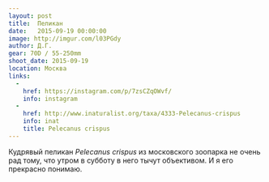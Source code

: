 ```yaml
---
layout: post
title:  Пеликан
date:   2015-09-19 00:00:00
image: http://imgur.com/l03PGdy
author: Д.Г.
gear: 70D / 55-250mm
shoot_date: 2015-09-19
location: Москва
links:
  -
    href: https://instagram.com/p/7zsCZqOWvf/
    info: instagram
  -
    href: http://www.inaturalist.org/taxa/4333-Pelecanus-crispus
    info: inat
    title: Pelecanus crispus
---
```


Кудрявый пеликан _Pelecanus crispus_ из московского зоопарка не очень рад тому, что утром в субботу в него тычут объективом. И я его прекрасно понимаю.
